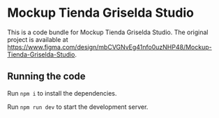 
  # Mockup Tienda Griselda Studio

  This is a code bundle for Mockup Tienda Griselda Studio. The original project is available at https://www.figma.com/design/mbCVGNvEg41nfo0uzNHP48/Mockup-Tienda-Griselda-Studio.

  ## Running the code

  Run `npm i` to install the dependencies.

  Run `npm run dev` to start the development server.
  